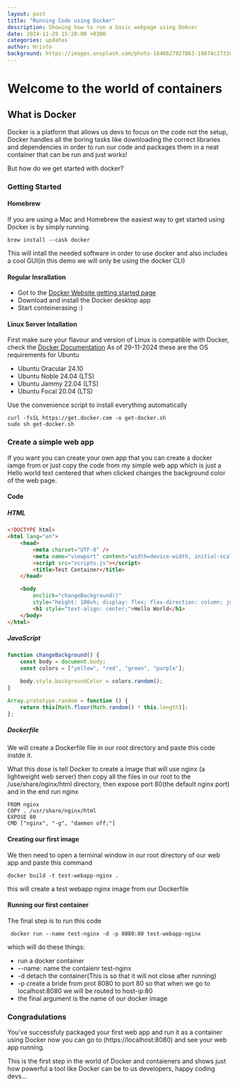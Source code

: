 ```yaml
---
layout: post
title: "Running Code using Docker"
description: Showing how to run a basic webpage using Dokcer
date: 2024-11-29 15:20:00 +0300
categories: updates
author: Hristo
background: https://images.unsplash.com/photo-1646627927863-19874c27316b?q=80&w=3280&auto=format&fit=crop&ixlib=rb-4.0.3&ixid=M3wxMjA3fDB8MHxwaG90by1wYWdlfHx8fGVufDB8fHx8fA%3D%3D
---
```


# Welcome to the world of containers

## What is Docker

Docker is a platform that allows us devs to focus on the code not the setup, Docker handles all the boring tasks like downloading the correct libraries and dependencies in order to run our code and packages them in a neat container that can be run and just works!

But how do we get started with docker?

### Getting Started

#### Homebrew

If you are using a Mac and Homebrew the easiest way to get started using Docker is by simply running.

```shell
brew install --cask docker
```

This will intall the needed software in order to use docker and also includes a cool GUI(in this demo we will only be using the docker CLI)

#### Regular Insrallation

-   Got to the [Docker Website getting started page](https://www.docker.com/get-started/)
-   Download and install the Docker desktop app
-   Start conteinerasing :)

#### Linux Server Intallation

First make sure your flavour and version of Linux is compatible with Docker, check the [Docker Documentation](https://docs.docker.com/engine/install/)
As of 29-11-2024 these are the OS requirements for Ubuntu

-   Ubuntu Oracular 24.10
-   Ubuntu Noble 24.04 (LTS)
-   Ubuntu Jammy 22.04 (LTS)
-   Ubuntu Focal 20.04 (LTS)

Use the convenience script to install everything automatically

```shell
curl -fsSL https://get.docker.com -o get-docker.sh
sudo sh get-docker.sh
```

### Create a simple web app

If you want you can create your own app that you can create a docker iamge from or just copy the code from my simple web app which is just a Hello world text centered that when clicked changes the background color of the web page.

#### Code

##### HTML

```html
<!DOCTYPE html>
<html lang="en">
	<head>
		<meta charset="UTF-8" />
		<meta name="viewport" content="width=device-width, initial-scale=1.0" />
		<script src="scripts.js"></script>
		<title>Test Container</title>
	</head>

	<body
		onclick="changeBackground()"
		style="height: 100vh; display: flex; flex-direction: column; justify-content: center;">
		<h1 style="text-align: center;">Hello World</h1>
	</body>
</html>
```

##### JavaScript

```js
function changeBackground() {
	const body = document.body;
	const colors = ["yellow", "red", "green", "purple"];

	body.style.backgroundColor = colors.random();
}

Array.prototype.random = function () {
	return this[Math.floor(Math.random() * this.length)];
};
```

##### Dockerfile

We will create a Dockerfile file in our root directory and paste this code instde it.

What this dose is tell Docker to create a image that will use nginx (a lightweight web server) then copy all the files in our root to the /use/share/nginx/html directory, then expose port 80(the default nginx port) and in the end run nginx

```
FROM nginx
COPY . /usr/share/nginx/html
EXPOSE 80
CMD ["nginx", "-g", "daemon off;"]
```

#### Creating our first image

We then need to open a terminal window in our root directory of our web app and paste this command

```shell
docker build -t test-webapp-nginx .
```

this will create a test webapp nginx image from our Dockerfile

#### Running our first container

The final step is to run this code

```shell
 docker run --name test-nginx -d -p 8080:80 test-webapp-nginx
```

which will do these things:

-   run a docker container
-   --name: name the contaienr test-nginx
-   -d detach the container(This is so that it will not close after running)
-   -p create a bride from prot 8080 to port 80 so that when we go to localhost:8080 we will be routed to host-ip:80
-   the final argument is the name of our docker image

### Congradulations

You've successfuly packaged your first web app and run it as a container using Docker now you can go to (https://localhost:8080) and see your web app running.

This is the first step in the world of Docker and contaieners and shows just how powerful a tool like Docker can be to us developers, happy coding devs...
